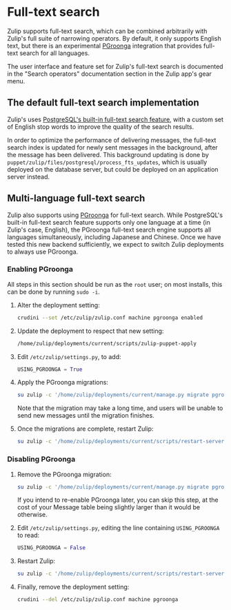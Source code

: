 # Full-text search

Zulip supports full-text search, which can be combined arbitrarily
with Zulip's full suite of narrowing operators. By default, it only
supports English text, but there is an experimental
[PGroonga](https://pgroonga.github.io/) integration that provides
full-text search for all languages.

The user interface and feature set for Zulip's full-text search is
documented in the "Search operators" documentation section in the Zulip
app's gear menu.

## The default full-text search implementation

Zulip's uses [PostgreSQL's built-in full-text search
feature](https://www.postgresql.org/docs/current/textsearch.html),
with a custom set of English stop words to improve the quality of the
search results.

In order to optimize the performance of delivering messages, the
full-text search index is updated for newly sent messages in the
background, after the message has been delivered. This background
updating is done by
`puppet/zulip/files/postgresql/process_fts_updates`, which is usually
deployed on the database server, but could be deployed on an
application server instead.

## Multi-language full-text search

Zulip also supports using [PGroonga](https://pgroonga.github.io/) for
full-text search. While PostgreSQL's built-in full-text search feature
supports only one language at a time (in Zulip's case, English), the
PGroonga full-text search engine supports all languages
simultaneously, including Japanese and Chinese. Once we have tested
this new backend sufficiently, we expect to switch Zulip deployments
to always use PGroonga.

### Enabling PGroonga

All steps in this section should be run as the `root` user; on most installs, this can be done by running `sudo -i`.

1. Alter the deployment setting:

   ```bash
   crudini --set /etc/zulip/zulip.conf machine pgroonga enabled
   ```

1. Update the deployment to respect that new setting:

   ```bash
   /home/zulip/deployments/current/scripts/zulip-puppet-apply
   ```

1. Edit `/etc/zulip/settings.py`, to add:

   ```python
   USING_PGROONGA = True
   ```

1. Apply the PGroonga migrations:

   ```bash
   su zulip -c '/home/zulip/deployments/current/manage.py migrate pgroonga'
   ```

    Note that the migration may take a long time, and users will be
    unable to send new messages until the migration finishes.

1. Once the migrations are complete, restart Zulip:

   ```bash
   su zulip -c '/home/zulip/deployments/current/scripts/restart-server'
   ```

### Disabling PGroonga

1. Remove the PGroonga migration:

   ```bash
   su zulip -c '/home/zulip/deployments/current/manage.py migrate pgroonga zero'
   ```

    If you intend to re-enable PGroonga later, you can skip this step,
    at the cost of your Message table being slightly larger than it would
    be otherwise.

1. Edit `/etc/zulip/settings.py`, editing the line containing `USING_PGROONGA` to read:

   ```python
   USING_PGROONGA = False
   ```

1. Restart Zulip:

   ```bash
   su zulip -c '/home/zulip/deployments/current/scripts/restart-server'
   ```

1. Finally, remove the deployment setting:

   ```bash
   crudini --del /etc/zulip/zulip.conf machine pgroonga
   ```
